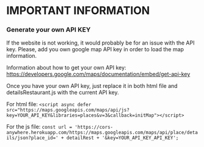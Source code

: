 # IMPORTANT INFORMATION

### Generate your own API KEY

If the website is not working, it would probably be for an issue with the API key.
Please, add you own google map API key in order to load the map information.

Information about how to get your own API key:
<https://developers.google.com/maps/documentation/embed/get-api-key>

Once you have your own API key, just replace it in both html file and detailsRestaurant.js with the current API key.

For html file:
`<script async defer src="https://maps.googleapis.com/maps/api/js?key=YOUR_API_KEY&libraries=places&v=3&callback=initMap"></script>`

For the js file:
`const url = 'https://cors-anywhere.herokuapp.com/https://maps.googleapis.com/maps/api/place/details/json?place_id=' + detailRest + '&key=YOUR_API_KEY_API_KEY';`

